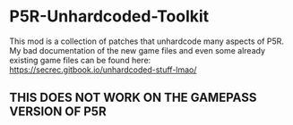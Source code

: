 # P5R-Unhardcoded-Toolkit

This mod is a collection of patches that unhardcode many aspects of P5R. My bad documentation of the new game files and even some already existing game files can be found here:  https://secrec.gitbook.io/unhardcoded-stuff-lmao/

## THIS DOES NOT WORK ON THE GAMEPASS VERSION OF P5R
